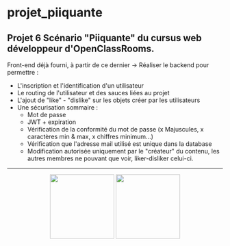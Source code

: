 # projet_piiquante
##  Projet 6 Scénario "Piiquante" du cursus web développeur d'OpenClassRooms.  

Front-end déjà fourni, à partir de ce dernier -> Réaliser le backend pour permettre :


* L'inscription et l'identification d'un utilisateur
* Le routing de l'utilisateur et des sauces liées au projet
* L'ajout de "like" - "dislike" sur les objets créer par les utilisateurs
* Une sécurisation sommaire :
  * Mot de passe
  * JWT + expiration
  * Vérification de la conformité du mot de passe (x Majuscules, x caractères min & max, x chiffres minimum...)
  * Vérification que l'adresse mail utilisé est unique dans la database
  * Modification autorisée uniquement par le "créateur" du contenu, les autres membres ne pouvant que voir, liker-disliker celui-ci.

---

<div align="center">
  <img src="https://www.svgrepo.com/show/354118/nodejs.svg" width="150px" align="center" />
  <img src="https://cdn.iconscout.com/icon/free/png-256/mongodb-5-1175140.png" width="150px" align="center" />
</div>
